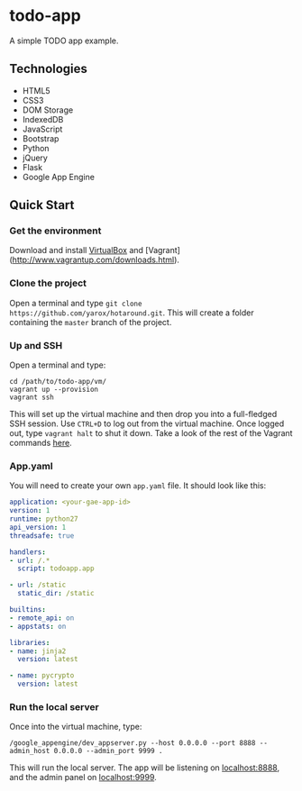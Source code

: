 # todo-app
A simple TODO app example.

## Technologies
+ HTML5
+ CSS3
+ DOM Storage
+ IndexedDB
+ JavaScript
+ Bootstrap
+ Python
+ jQuery
+ Flask
+ Google App Engine

## Quick Start
### Get the environment
Download and install [VirtualBox](https://www.virtualbox.org/wiki/Downloads) and [Vagrant] (http://www.vagrantup.com/downloads.html).

### Clone the project
Open a terminal and type `git clone https://github.com/yarox/hotaround.git`. This will create a folder containing the `master` branch of the project.

### Up and SSH
Open a terminal and type:

    cd /path/to/todo-app/vm/
    vagrant up --provision
    vagrant ssh

This will set up the virtual machine and then drop you into a full-fledged SSH session. Use `CTRL+D` to log out from the virtual machine. Once logged out, type `vagrant halt` to shut it down. Take a look of the rest of the Vagrant commands [here](http://docs.vagrantup.com/v2/cli/index.html).

### App.yaml
You will need to create your own `app.yaml` file. It should look like this:

```yaml
application: <your-gae-app-id>
version: 1
runtime: python27
api_version: 1
threadsafe: true

handlers:
- url: /.*
  script: todoapp.app

- url: /static
  static_dir: /static

builtins:
- remote_api: on
- appstats: on

libraries:
- name: jinja2
  version: latest

- name: pycrypto
  version: latest
```

### Run the local server
Once into the virtual machine, type:

    /google_appengine/dev_appserver.py --host 0.0.0.0 --port 8888 --admin_host 0.0.0.0 --admin_port 9999 .

This will run the local server. The app will be listening on [localhost:8888](localhost:8888), and the admin panel on [localhost:9999](localhost:9999).

